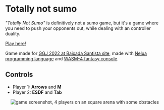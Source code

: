 # Totally not sumo

_"Totally Not Sumo"_ is definitively not a sumo game, but it's a game where you need to push your opponents out, while dealing with an controller duality.

[Play here!](https://origamisword.itch.io/totally-not-sumo)

Game made for [GGJ 2022 at Baixada Santista site][ggj2022-link], made with [Nelua programming language](https://nelua.io/) and [WASM-4 fantasy console](https://wasm4.org/).

## Controls
* Player 1: **Arrows** and **M**
* Player 2: **ESDF** and **Tab**

<p align="center">
  <img src="https://user-images.githubusercontent.com/8538122/151711964-7c566af1-72c1-4280-8d34-c5186ba855c2.png" alt="game screenshot, 4 players on an square arena with some obstacles">
</p>

[ggj2022-link]: https://globalgamejam.org/2022/jam-sites/global-game-jam-2022-%E2%80%93-baixada-santista-unisantos "Global Game Jam 2022 – Baixada Santista"
